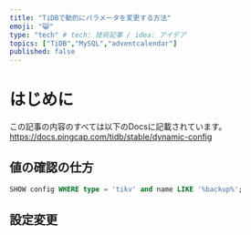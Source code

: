 ```yaml
---
title: "TiDBで動的にパラメータを変更する方法"
emoji: "😸"
type: "tech" # tech: 技術記事 / idea: アイデア
topics: ["TiDB","MySQL","adventcalendar"]
published: false
---
```



# はじめに

この記事の内容のすべては以下のDocsに記載されています。
https://docs.pingcap.com/tidb/stable/dynamic-config

## 値の確認の仕方
```sql
SHOW config WHERE type = 'tikv' and name LIKE '%backup%';
```

## 設定変更

